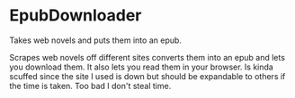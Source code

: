 # EpubDownloader
Takes web novels and puts them into an epub.

Scrapes web novels off different sites converts them into an epub and lets you download them. It also lets you read them in your browser. Is kinda scuffed since the site I used is down but should be expandable to others if the time is taken. Too bad I don't steal time.

